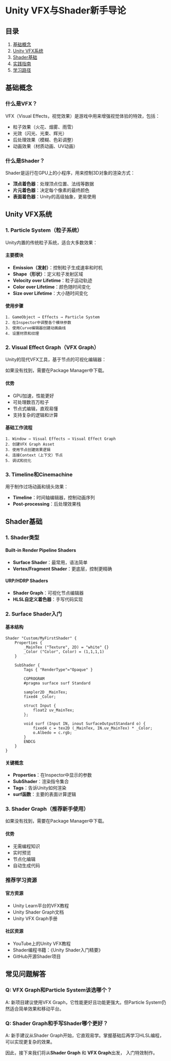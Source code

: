 # Unity VFX与Shader新手导论

## 目录
1. [基础概念](#基础概念)
2. [Unity VFX系统](#unity-vfx系统)
3. [Shader基础](#shader基础)
4. [实践指南](#实践指南)
5. [学习路径](#学习路径)

## 基础概念

### 什么是VFX？
VFX（Visual Effects，视觉效果）是游戏中用来增强视觉体验的特效，包括：
- 粒子效果（火花、烟雾、雨雪）
- 光效（闪光、光束、辉光）
- 后处理效果（模糊、色彩调整）
- 动画效果（材质动画、UV动画）

### 什么是Shader？
Shader是运行在GPU上的小程序，用来控制3D对象的渲染方式：
- **顶点着色器**：处理顶点位置、法线等数据
- **片元着色器**：决定每个像素的最终颜色
- **表面着色器**：Unity的高级抽象，更易使用

## Unity VFX系统

### 1. Particle System（粒子系统）
Unity内置的传统粒子系统，适合大多数效果：

#### 主要模块
- **Emission（发射）**：控制粒子生成速率和时机
- **Shape（形状）**：定义粒子发射区域
- **Velocity over Lifetime**：粒子运动轨迹
- **Color over Lifetime**：颜色随时间变化
- **Size over Lifetime**：大小随时间变化

#### 使用步骤
```
1. GameObject → Effects → Particle System
2. 在Inspector中调整各个模块参数
3. 使用Curve编辑器创建动画曲线
4. 设置材质和纹理
```

### 2. Visual Effect Graph（VFX Graph）
Unity的现代VFX工具，基于节点的可视化编辑器：

如果没有找到，需要在Package Manager中下载。
#### 优势
- GPU加速，性能更好
- 可处理数百万粒子
- 节点式编辑，直观易懂
- 支持复杂的逻辑和计算

#### 基础工作流程
```
1. Window → Visual Effects → Visual Effect Graph
2. 创建VFX Graph Asset
3. 使用节点创建效果逻辑
4. 连接Context（上下文）节点
5. 调试和优化
```

### 3. Timeline和Cinemachine
用于制作过场动画和镜头效果：
- **Timeline**：时间轴编辑器，控制动画序列
- **Post-processing**：后处理效果栈

## Shader基础

### 1. Shader类型

#### Built-in Render Pipeline Shaders
- **Surface Shader**：最常用，语法简单
- **Vertex/Fragment Shader**：更底层，控制更精确

#### URP/HDRP Shaders
- **Shader Graph**：可视化节点编辑器
- **HLSL自定义着色器**：手写代码实现

### 2. Surface Shader入门

#### 基本结构
```hlsl
Shader "Custom/MyFirstShader" {
    Properties {
        _MainTex ("Texture", 2D) = "white" {}
        _Color ("Color", Color) = (1,1,1,1)
    }
    
    SubShader {
        Tags { "RenderType"="Opaque" }
        
        CGPROGRAM
        #pragma surface surf Standard
        
        sampler2D _MainTex;
        fixed4 _Color;
        
        struct Input {
            float2 uv_MainTex;
        };
        
        void surf (Input IN, inout SurfaceOutputStandard o) {
            fixed4 c = tex2D (_MainTex, IN.uv_MainTex) * _Color;
            o.Albedo = c.rgb;
        }
        ENDCG
    }
}
```

#### 关键概念
- **Properties**：在Inspector中显示的参数
- **SubShader**：渲染指令集合
- **Tags**：告诉Unity如何渲染
- **surf函数**：主要的表面计算逻辑

### 3. Shader Graph（推荐新手使用）
如果没有找到，需要在Package Manager中下载。
#### 优势
- 无需编程知识
- 实时预览
- 节点化编辑
- 自动生成代码

### 推荐学习资源

#### 官方资源
- Unity Learn平台的VFX教程
- Unity Shader Graph文档
- Unity VFX Graph手册

#### 社区资源
- YouTube上的Unity VFX教程
- Shader编程书籍：《Unity Shader入门精要》
- GitHub开源Shader项目

## 常见问题解答

### Q: VFX Graph和Particle System该选哪个？
A: 新项目建议使用VFX Graph，它性能更好且功能更强大。但Particle System仍然适合简单效果和移动平台。

### Q: Shader Graph和手写Shader哪个更好？
A: 新手建议从Shader Graph开始，它直观易学。掌握基础后再学习HLSL编程，可以实现更复杂的效果。

因此，接下来我们将从**Shader Graph** 和 **VFX Graph**出发， 入门特效制作。